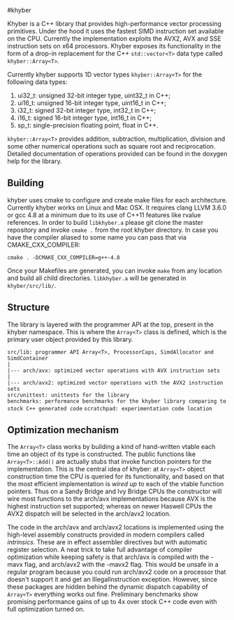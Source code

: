 #khyber

Khyber is a C++ library that provides high-performance vector processing
primitives. Under the hood it uses the fastest SIMD instruction set available on
the CPU. Currently the implementation exploits the AVX2, AVX and SSE instruction
sets on x64 processors. Khyber exposes its functionality in the form of a
drop-in replacement for the C++ `std::vector<T>` data type called
`khyber::Array<T>`.

Currently khyber supports 1D vector types `khyber::Array<T>` for the following
data types:

1. ui32_t: unsigned 32-bit integer type, uint32_t in C++;  
2. ui16_t: unsigned 16-bit integer type, uint16_t in C++;  
3. i32_t: signed 32-bit integer type, int32_t in C++;  
4. i16_t: signed 16-bit integer type, int16_t in C++;  
2. sp_t: single-precision floating point, float in C++.  

`khyber::Array<T>` provides addition, subtraction, multiplication, division and
some other numerical operations such as square root and reciprocation. Detailed
documentation of operations provided can be found in the doxygen help for the
library.

## Building

khyber uses cmake to configure and create make files for each
architecture. Currently khyber works on Linux and Mac OSX. It requires clang
LLVM 3.6.0 or gcc 4.8 at a minimum due to its use of C++11 features like rvalue
references. In order to build `libkhyber.a` please git clone the master
repository and invoke `cmake .` from the root khyber directory. In case you have
the compiler aliased to some name you can pass that via CMAKE_CXX_COMPILER:

`cmake . -DCMAKE_CXX_COMPILER=g++-4.8`

Once your Makefiles are generated, you can invoke `make` from any location and
build all child directories. `libkhyber.a` will be generated in `khyber/src/lib/`.

## Structure

The library is layered with the programmer API at the top, present in the khyber
namespace. This is where the `Array<T>` class is defined, which is the primary
user object provided by this library.

`src/lib: programmer API Array<T>, ProcessorCaps, SimdAllocator and SimdContainer`  
`|`  
`|--- arch/avx: optimized vector operations with AVX instruction sets`  
`|`  
`|--- arch/avx2: optimized vector operations with the AVX2 instruction sets`  
`src/unittest: unittests for the library`  
`benchmarks: performance benchmarks for the khyber library comparing to stock
C++ generated code`
`scratchpad: experimentation code location`  

## Optimization mechanism

The `Array<T>` class works by building a kind of hand-written vtable each time
an object of its type is constructed. The public functions like
`Array<T>::Add()` are actually stubs that invoke function pointers for the
implementation. This is the central idea of khyber: at `Array<T>` object
construction time the CPU is queried for its functionality, and based on that
the most efficient implementation is *wired up* to each of the vtable function
pointers. Thus on a Sandy Bridge and Ivy Bridge CPUs the constructor will wire
most functions to the arch/avx implementations because AVX is the highest
instruction set supported; whereas on newer Haswell CPUs the AVX2 dispatch will
be selected in the arch/avx2 location.

The code in the arch/avx and arch/avx2 locations is implemented using the
high-level assembly constructs provided in modern compilers called
*intrinsics*. These are in effect assembler directives but with automatic
register selection. A neat trick to take full advantage of compiler optimization
while keeping safety is that arch/avx is compiled with the -mavx flag, and
arch/avx2 with the -mavx2 flag. This would be unsafe in a regular program
because you could run arch/avx2 code on a processor that doesn't support it and
get an IllegalInstruction exception. However, since these packages are hidden
behind the dynamic dispatch capability of `Array<T>` everything works out
fine. Preliminary benchmarks show promising performance gains of up to 4x over
stock C++ code even with full optimization turned on.